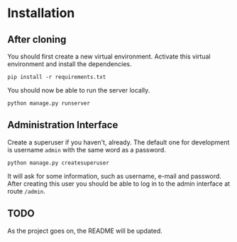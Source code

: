 # Installation

## After cloning

You should first create a new virtual environment. Activate this virtual environment and install the dependencies.

```cli
pip install -r requirements.txt
```

You should now be able to run the server locally.

```cli
python manage.py runserver
```

## Administration Interface

Create a superuser if you haven't, already.
The default one for development is username `admin` with the same word as a password.

```cli
python manage.py createsuperuser
```

It will ask for some information, such as username, e-mail and password.
After creating this user you should be able to log in to the admin interface at route `/admin`.

## TODO

As the project goes on, the README will be updated.
